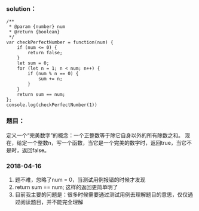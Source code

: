 ### solution：
```
/**
 * @param {number} num
 * @return {boolean}
 */
var checkPerfectNumber = function(num) {
	if (num <= 0) {
		return false;
	}
	let sum = 0;
	for (let n = 1; n < num; n++) {
		if (num % n == 0) {
			sum += n;
		}
	}
	return sum == num;
};
console.log(checkPerfectNumber(1))
```

### 题目：
定义一个“完美数字”的概念：一个正整数等于除它自身以外的所有除数之和。
现在，给定一个整数n，写一个函数，当它是一个完美的数字时，返回true，当它不是时，返回false。

### 2018-04-16
1. 题不难，忽略了num = 0，当测试用例报错的时候才发现
2. return sum == num; 这样的返回更简单明了
3. 目前我主要的问题是：很多时候需要通过测试用例去理解题目的意思，仅仅通过阅读题目，并不能完全理解


<br><br><br><br><br><br>

